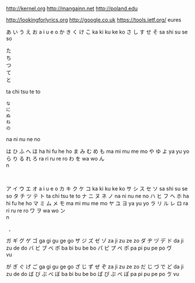 http://kernel.org http://mangainn.net http://poland.edu 

http://lookingforlyrics.org http://google.co.uk https://tools.ietf.org/  eures


あ	い	う	え	お
a	i	u	e	o
 か	き	く	け	こ
ka	ki	ku	ke	ko
 さ	し	す	せ	そ
sa	shi	su	se	so

 た	
 ち	
 つ	
 て	
 と 
 
ta	chi	tsu	te	to




	な	
	に	
	ぬ	
	ね	
	の


na	ni	nu	ne	no


は	ひ	ふ	へ	ほ
ha	hi	fu	he	ho
ま	み	む	め	も
ma	mi	mu	me	mo
 や		ゆ		よ
ya		yu		yo
	ら	り	る	れ	ろ
ra	ri	ru	re	ro
わ				を
wa				wo
ん				
n				


 

ア	イ	ウ	エ	オ
a	i	u	e	o
	カ	キ	ク	ケ	コ
ka	ki	ku	ke	ko
	サ	シ	ス	セ	ソ
sa	shi	su	se	so
	タ	チ	ツ	テ	ト
ta	chi	tsu	te	to
	ナ	ニ	ヌ	ネ	ノ
na	ni	nu	ne	no
	ハ	ヒ	フ	ヘ	ホ
ha	hi	fu	he	ho
	マ	ミ	ム	メ	モ
ma	mi	mu	me	mo
	ヤ		ユ		ヨ
ya		yu		yo
	ラ	リ	ル	レ	ロ
ra	ri	ru	re	ro
	ワ				ヲ
wa				wo
	ン				
n				

















 
, 
 
 
 
 
 
 
 
 
 
 
 
 


ガ	ギ	グ	ゲ	ゴ
ga	gi	gu	ge	go
	ザ	ジ	ズ	ゼ	ゾ
za	ji	zu	ze	zo
	ダ	ヂ	ヅ	デ	ド
da	ji	zu	de	do
	バ	ビ	ブ	ベ	ボ
ba	bi	bu	be	bo
	パ	ピ	プ	ペ	ポ
pa	pi	pu	pe	po
			ヴ		
vu		

が	ぎ	ぐ	げ	ご ga	gi	gu	ge	go ざ	じ	ず	ぜ	ぞ za	ji	zu	ze	zo だ	じ	づ	で	ど da	ji	zu	de	do ば	び	ぶ	べ	ぼ ba	bi	bu	be	bo ぱ	ぴ	ぷ	ぺ ぽ pa	pi	pu	pe	po ゔ vu

